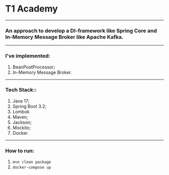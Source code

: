  # T1 Academy

----

### An approach to develop a DI-framework like Spring Core and In-Memory Message Broker like Apache Kafka.

----

### I've implemented:
1. BeanPostProcessor;
2. In-Memory Message Broker.

----
### Tech Stack::
1. Java 17;
2. Spring Boot 3.2;
3. Lombok
4. Maven;
5. Jackson;
6. Mockito;
7. Docker.

----
### How to run:
1. `mvn clean package`
2. `docker-compose up`